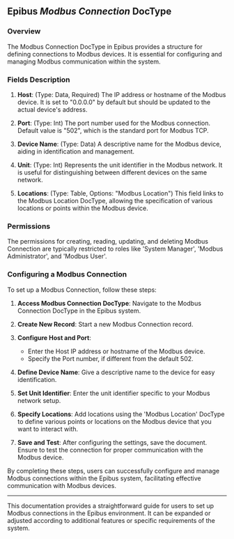 ## Epibus _Modbus Connection_ DocType

### Overview
The Modbus Connection DocType in Epibus provides a structure for defining connections to Modbus devices. It is essential for configuring and managing Modbus communication within the system.

### Fields Description
1. **Host**: (Type: Data, Required) The IP address or hostname of the Modbus device. It is set to "0.0.0.0" by default but should be updated to the actual device's address.

2. **Port**: (Type: Int) The port number used for the Modbus connection. Default value is "502", which is the standard port for Modbus TCP.

3. **Device Name**: (Type: Data) A descriptive name for the Modbus device, aiding in identification and management.

4. **Unit**: (Type: Int) Represents the unit identifier in the Modbus network. It is useful for distinguishing between different devices on the same network.

5. **Locations**: (Type: Table, Options: "Modbus Location") This field links to the Modbus Location DocType, allowing the specification of various locations or points within the Modbus device.

### Permissions
The permissions for creating, reading, updating, and deleting Modbus Connection are typically restricted to roles like 'System Manager', 'Modbus Administrator', and 'Modbus User'.

### Configuring a Modbus Connection
To set up a Modbus Connection, follow these steps:

1. **Access Modbus Connection DocType**: Navigate to the Modbus Connection DocType in the Epibus system.

2. **Create New Record**: Start a new Modbus Connection record.

3. **Configure Host and Port**:
   - Enter the Host IP address or hostname of the Modbus device.
   - Specify the Port number, if different from the default 502.

4. **Define Device Name**: Give a descriptive name to the device for easy identification.

5. **Set Unit Identifier**: Enter the unit identifier specific to your Modbus network setup.

6. **Specify Locations**: Add locations using the 'Modbus Location' DocType to define various points or locations on the Modbus device that you want to interact with.

7. **Save and Test**: After configuring the settings, save the document. Ensure to test the connection for proper communication with the Modbus device.

By completing these steps, users can successfully configure and manage Modbus connections within the Epibus system, facilitating effective communication with Modbus devices.

---

This documentation provides a straightforward guide for users to set up Modbus connections in the Epibus environment. It can be expanded or adjusted according to additional features or specific requirements of the system.